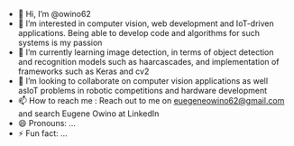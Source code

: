 - 👋 Hi, I’m @owino62
- 👀 I’m interested in computer vision, web development and IoT-driven applications. Being able to develop code and algorithms for such systems is my passion
- 🌱 I’m currently learning image detection, in terms of object detection and recognition models such as haarcascades, and implementation of frameworks such as Keras and cv2
- 💞️ I’m looking to collaborate on computer vision applications as well asIoT problems in robotic competitions and hardware development 
- 📫 How to reach me : Reach out to me on euegeneowino62@gmail.com and search Eugene Owino at LinkedIn
- 😄 Pronouns: ...
- ⚡ Fun fact: ...

<!---
owino62/owino62 is a ✨ special ✨ repository because its `README.md` (this file) appears on your GitHub profile.
You can click the Preview link to take a look at your changes.
--->
